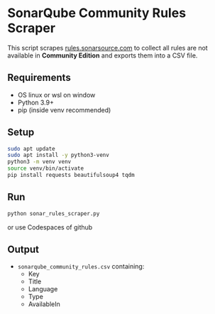 # SonarQube Community Rules Scraper

This script scrapes [rules.sonarsource.com](https://rules.sonarsource.com) to collect all rules are not available in **Community Edition** and exports them into a CSV file.

## Requirements

-   OS linux or wsl on window
-   Python 3.9+
-   pip (inside venv recommended)

## Setup

``` bash
sudo apt update
sudo apt install -y python3-venv
python3 -m venv venv
source venv/bin/activate
pip install requests beautifulsoup4 tqdm
```

## Run

``` bash
python sonar_rules_scraper.py
```

or use Codespaces of github

## Output

-   `sonarqube_community_rules.csv` containing:
    -   Key
    -   Title
    -   Language
    -   Type
    -   AvailableIn
